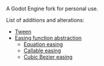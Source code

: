 A Godot Engine fork for personal use.

List of additions and alterations:
* [Tween](https://github.com/adflixit/godot/blob/master/scene/animation/tween.h)
* [Easing function abstraction](https://github.com/adflixit/godot/blob/master/scene/animation/easing.h)
    * [Equation easing](https://github.com/adflixit/godot/blob/master/scene/animation/easing.h#L21)
    * [Callable easing](https://github.com/adflixit/godot/blob/master/scene/animation/easing.h#L123)
    * [Cubic Bezier easing](https://github.com/adflixit/godot/blob/master/scene/animation/cubic_bezier_easing.h)
